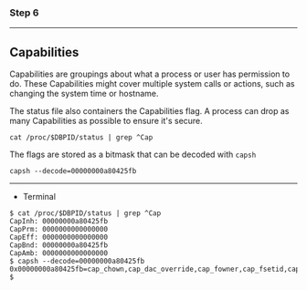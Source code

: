 ### Step 6

***

## Capabilities

Capabilities are groupings about what a process or user has permission to do. These Capabilities might cover multiple system calls or actions, such as changing the system time or hostname.

The status file also containers the Capabilities flag. A process can drop as many Capabilities as possible to ensure it's secure.

```
cat /proc/$DBPID/status | grep ^Cap
```

The flags are stored as a bitmask that can be decoded with `capsh`

```
capsh --decode=00000000a80425fb
```

***

* Terminal

```shell
$ cat /proc/$DBPID/status | grep ^Cap
CapInh: 00000000a80425fb
CapPrm: 0000000000000000
CapEff: 0000000000000000
CapBnd: 00000000a80425fb
CapAmb: 0000000000000000
$ capsh --decode=00000000a80425fb
0x00000000a80425fb=cap_chown,cap_dac_override,cap_fowner,cap_fsetid,cap_kill,cap_setgid,cap_setuid,cap_setpcap,cap_net_bind_service,cap_net_raw,cap_sys_chroot,cap_mknod,cap_audit_write,cap_setfcap
$
```

